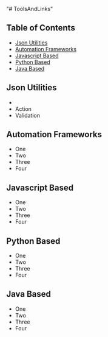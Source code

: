 "# ToolsAndLinks" 


## Table of Contents
* [Json Utilities](#json_utilities)
* [Automation Frameworks](#automation_frameworks)
* [Javascript Based](#javascript_based)
* [Python Based](#python_based)
* [Java Based](#java_based)


## Json Utilities
* 
* Action
* Validation

## Automation Frameworks
* One
* Two
* Three
* Four

## Javascript Based
* One
* Two
* Three
* Four

## Python Based
* One
* Two
* Three
* Four

## Java Based
* One
* Two
* Three
* Four